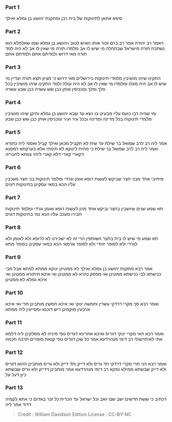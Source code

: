 
### Part 1
סיפא אתאן לתינוקות של בית רבן ומתקנת יהושע בן גמלא ואילך

### Part 2
דאמר רב יהודה אמר רב ברם זכור אותו האיש לטוב ויהושע בן גמלא שמו שאלמלא הוא נשתכח תורה מישראל שבתחלה מי שיש לו אב מלמדו תורה מי שאין לו אב לא היה למד תורה מאי דרוש ולמדתם אתם ולמדתם אתם

### Part 3
התקינו שיהו מושיבין מלמדי תינוקות בירושלים מאי דרוש כי מציון תצא תורה ועדיין מי שיש לו אב היה מעלו ומלמדו מי שאין לו אב לא היה עולה ולמד התקינו שיהו מושיבין בכל פלך ופלך ומכניסין אותן כבן שש עשרה כבן שבע עשרה

### Part 4
ומי שהיה רבו כועס עליו מבעיט בו ויצא עד שבא יהושע בן גמלא ותיקן שיהו מושיבין מלמדי תינוקות בכל מדינה ומדינה ובכל עיר ועיר ומכניסין אותן כבן שש כבן שבע

### Part 5
אמר ליה רב לרב שמואל בר שילת עד שית לא תקביל מכאן ואילך קביל ואספי ליה כתורא ואמר ליה רב לרב שמואל בר שילת כי מחית לינוקא לא תימחי אלא בערקתא דמסנא דקארי קארי דלא קארי ליהוי צוותא לחבריה

### Part 6
מיתיבי אחד מבני חצר שביקש לעשות רופא אומן וגרדי ומלמד תינוקות בני חצר מעכבין עליו הכא במאי עסקינן בתינוקות דגוים

### Part 7
תא שמע שנים שיושבין בחצר וביקש אחד מהן לעשות רופא ואומן וגרדי ומלמד תינוקות חבירו מעכב עליו הכא נמי בתינוקות דגוים

### Part 8
תא שמע מי שיש לו בית בחצר השותפין הרי זה לא ישכירנו לא לרופא ולא לאומן ולא לגרדי ולא לסופר יהודי ולא לסופר ארמאי הכא במאי עסקינן בסופר מתא

### Part 9
אמר רבא מתקנת יהושע בן גמלא ואילך לא ממטינן ינוקא ממתא למתא אבל מבי כנישתא לבי כנישתא ממטינן ואי מפסק נהרא לא ממטינן ואי איכא תיתורא ממטינן ואי איכא גמלא לא ממטינן

### Part 10
ואמר רבא סך מקרי דרדקי עשרין וחמשה ינוקי ואי איכא חמשין מותבינן תרי ואי איכא ארבעין מוקמינן ריש דוכנא ומסייעין ליה ממתא

### Part 11
ואמר רבא האי מקרי ינוקי דגריס ואיכא אחרינא דגריס טפי מיניה לא מסלקינן ליה דלמא אתי לאיתרשולי רב דימי מנהרדעא אמר כל שכן דגריס טפי קנאת סופרים תרבה חכמה

### Part 12
ואמר רבא הני תרי מקרי דרדקי חד גריס ולא דייק וחד דייק ולא גריס מותבינן ההוא דגריס ולא דייק שבשתא ממילא נפקא רב דימי מנהרדעא אמר מותבינן דדייק ולא גריס שבשתא כיון דעל על

### Part 13
דכתיב כי ששת חדשים ישב שם יואב וכל ישראל עד הכרית כל זכר באדום כי אתא לקמיה דדוד אמר ליה

>Credit : William Davidson Edition
>License : CC-BY-NC
